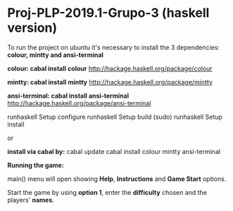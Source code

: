 # Proj-PLP-2019.1-Grupo-3 (haskell version)

To run the project on ubuntu it's necessary to install the 3 dependencies: **colour, mintty and ansi-terminal**

**colour: cabal install colour**
http://hackage.haskell.org/package/colour

**mintty: cabal install mintty**
http://hackage.haskell.org/package/mintty

**ansi-terminal: cabal install ansi-terminal**
http://hackage.haskell.org/package/ansi-terminal

runhaskell Setup configure
runhaskell Setup build
(sudo) runhaskell Setup install

or

**install via cabal by:**
cabal update
cabal install colour mintty ansi-terminal

**Running the game:**

main() menu will open showing **Help**, **Instructions** and **Game Start** options.

Start the game by using **option 1**, enter the **difficulty** chosen and the players' **names**.


